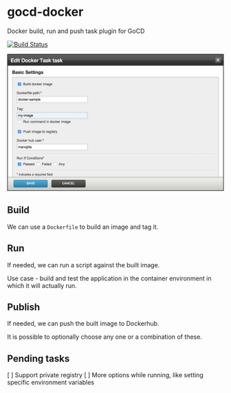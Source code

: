# gocd-docker
Docker build, run and push task plugin for GoCD

[![Build Status](https://snap-ci.com/manojlds/gocd-docker/branch/master/build_image)](https://snap-ci.com/manojlds/gocd-docker/branch/master)

![](/docs/docker-task-config.png)

## Build

We can use a `Dockerfile` to build an image and tag it.

## Run

If needed, we can run a script against the built image.

Use case - build and test the application in the container environment in which it will actually run.

## Publish

If needed, we can push the built image to Dockerhub.

It is possible to optionally choose any one or a combination of these.

## Pending tasks

[ ] Support private registry
[ ] More options while running, like setting specific environment variables
